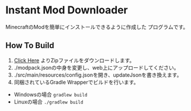 # Instant Mod Downloader
MinecraftのModを簡単にインストールできるように作成した
プログラムです。

## How To Build
 1. [Click Here][zip] よりZipファイルをダウンロードします。
 2. ./modpack.jsonの中身を変更し、web上にアップロードしてください。
 3. ./src/main/resources/config.jsonを開き、updateJsonを書き換えます。
 4. 同梱されているGradle Wrapperでビルドを行います。
  - Windowsの場合
 ```gradlew build```
  - Linuxの場合
 ```./gradlew build```

 [zip]:https://github.com/eighty88/Instant-Mod-Downloader/archive/main.zip
